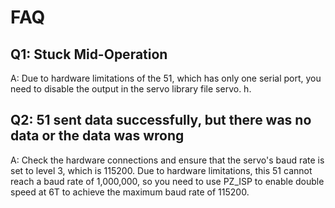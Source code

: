 # FAQ

## Q1: Stuck Mid-Operation
A: Due to hardware limitations of the 51, which has only one serial port, you need to disable the output in the servo library file servo. h.

## Q2: 51 sent data successfully, but there was no data or the data was wrong
A: Check the hardware connections and ensure that the servo's baud rate is set to level 3, which is 115200. Due to hardware limitations, this 51 cannot reach a baud rate of 1,000,000, so you need to use PZ_ISP to enable double speed at 6T to achieve the maximum baud rate of 115200.

